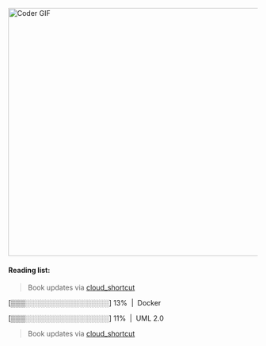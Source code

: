 [<img src="https://media.giphy.com/media/3o6ozomjwcQJpdz5p6/giphy.gif" alt="Coder GIF" width="800" height="500">](https://www.youtube.com/watch?v=0a2lv4IwZFY)
  #### Reading list:

  > Book updates via [cloud_shortcut](https://github.com/saschazengler/progress_bar_shortcut)
  
  [▒▒▒░░░░░░░░░░░░░░░░░] 13% &nbsp;|&nbsp; Docker
  
  [▒▒▒░░░░░░░░░░░░░░░░░] 11% &nbsp;|&nbsp; UML 2.0
  
  > Book updates via [cloud_shortcut](https://github.com/saschazengler/progress_bar_shortcut)
  